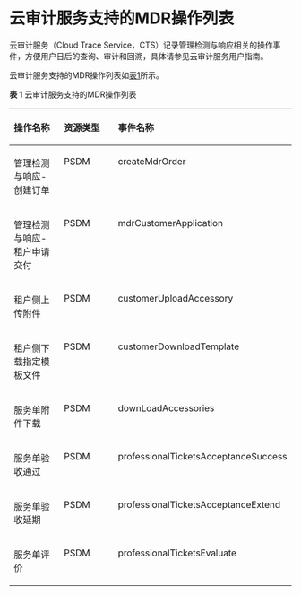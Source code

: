 # 云审计服务支持的MDR操作列表<a name="mdr_01_0058"></a>

云审计服务（Cloud Trace Service，CTS）记录管理检测与响应相关的操作事件，方便用户日后的查询、审计和回溯，具体请参见云审计服务用户指南。

云审计服务支持的MDR操作列表如[表1](#zh-cn_topic_0249828338_table52008441163754)所示。

**表 1**  云审计服务支持的MDR操作列表

<a name="zh-cn_topic_0249828338_table52008441163754"></a>
<table><thead align="left"><tr id="zh-cn_topic_0120428413_row35586605163754"><th class="cellrowborder" valign="top" width="28.970000000000002%" id="mcps1.2.4.1.1"><p id="zh-cn_topic_0120428413_p63942737163754"><a name="zh-cn_topic_0120428413_p63942737163754"></a><a name="zh-cn_topic_0120428413_p63942737163754"></a>操作名称</p>
</th>
<th class="cellrowborder" valign="top" width="27.169999999999998%" id="mcps1.2.4.1.2"><p id="zh-cn_topic_0120428413_p10771214165116"><a name="zh-cn_topic_0120428413_p10771214165116"></a><a name="zh-cn_topic_0120428413_p10771214165116"></a>资源类型</p>
</th>
<th class="cellrowborder" valign="top" width="43.86%" id="mcps1.2.4.1.3"><p id="zh-cn_topic_0120428413_p11065000163754"><a name="zh-cn_topic_0120428413_p11065000163754"></a><a name="zh-cn_topic_0120428413_p11065000163754"></a>事件名称</p>
</th>
</tr>
</thead>
<tbody><tr id="zh-cn_topic_0120428413_row14502393163754"><td class="cellrowborder" valign="top" width="28.970000000000002%" headers="mcps1.2.4.1.1 "><p id="zh-cn_topic_0120428413_p10301043132613"><a name="zh-cn_topic_0120428413_p10301043132613"></a><a name="zh-cn_topic_0120428413_p10301043132613"></a>管理检测与响应-创建订单</p>
</td>
<td class="cellrowborder" valign="top" width="27.169999999999998%" headers="mcps1.2.4.1.2 "><p id="zh-cn_topic_0120428413_p7685127195119"><a name="zh-cn_topic_0120428413_p7685127195119"></a><a name="zh-cn_topic_0120428413_p7685127195119"></a>PSDM</p>
</td>
<td class="cellrowborder" valign="top" width="43.86%" headers="mcps1.2.4.1.3 "><p id="zh-cn_topic_0120428413_p157408177272"><a name="zh-cn_topic_0120428413_p157408177272"></a><a name="zh-cn_topic_0120428413_p157408177272"></a>createMdrOrder</p>
</td>
</tr>
<tr id="zh-cn_topic_0120428413_row1365831201817"><td class="cellrowborder" valign="top" width="28.970000000000002%" headers="mcps1.2.4.1.1 "><p id="zh-cn_topic_0120428413_p530164320267"><a name="zh-cn_topic_0120428413_p530164320267"></a><a name="zh-cn_topic_0120428413_p530164320267"></a>管理检测与响应-租户申请交付</p>
</td>
<td class="cellrowborder" valign="top" width="27.169999999999998%" headers="mcps1.2.4.1.2 "><p id="zh-cn_topic_0120428413_p1624310215273"><a name="zh-cn_topic_0120428413_p1624310215273"></a><a name="zh-cn_topic_0120428413_p1624310215273"></a>PSDM</p>
</td>
<td class="cellrowborder" valign="top" width="43.86%" headers="mcps1.2.4.1.3 "><p id="zh-cn_topic_0120428413_p16740131716277"><a name="zh-cn_topic_0120428413_p16740131716277"></a><a name="zh-cn_topic_0120428413_p16740131716277"></a>mdrCustomerApplication</p>
</td>
</tr>
<tr id="zh-cn_topic_0120428413_row62154424163754"><td class="cellrowborder" valign="top" width="28.970000000000002%" headers="mcps1.2.4.1.1 "><p id="zh-cn_topic_0120428413_p1730118438262"><a name="zh-cn_topic_0120428413_p1730118438262"></a><a name="zh-cn_topic_0120428413_p1730118438262"></a>租户侧上传附件</p>
</td>
<td class="cellrowborder" valign="top" width="27.169999999999998%" headers="mcps1.2.4.1.2 "><p id="zh-cn_topic_0120428413_p2419133271511"><a name="zh-cn_topic_0120428413_p2419133271511"></a><a name="zh-cn_topic_0120428413_p2419133271511"></a>PSDM</p>
</td>
<td class="cellrowborder" valign="top" width="43.86%" headers="mcps1.2.4.1.3 "><p id="zh-cn_topic_0120428413_p10740171712717"><a name="zh-cn_topic_0120428413_p10740171712717"></a><a name="zh-cn_topic_0120428413_p10740171712717"></a>customerUploadAccessory</p>
</td>
</tr>
<tr id="zh-cn_topic_0120428413_row59888820203351"><td class="cellrowborder" valign="top" width="28.970000000000002%" headers="mcps1.2.4.1.1 "><p id="zh-cn_topic_0120428413_p330164314264"><a name="zh-cn_topic_0120428413_p330164314264"></a><a name="zh-cn_topic_0120428413_p330164314264"></a>租户侧下载指定模板文件</p>
</td>
<td class="cellrowborder" valign="top" width="27.169999999999998%" headers="mcps1.2.4.1.2 "><p id="zh-cn_topic_0120428413_p1842403214155"><a name="zh-cn_topic_0120428413_p1842403214155"></a><a name="zh-cn_topic_0120428413_p1842403214155"></a>PSDM</p>
</td>
<td class="cellrowborder" valign="top" width="43.86%" headers="mcps1.2.4.1.3 "><p id="zh-cn_topic_0120428413_p3740121711271"><a name="zh-cn_topic_0120428413_p3740121711271"></a><a name="zh-cn_topic_0120428413_p3740121711271"></a>customerDownloadTemplate</p>
</td>
</tr>
<tr id="zh-cn_topic_0120428413_row14231157163754"><td class="cellrowborder" valign="top" width="28.970000000000002%" headers="mcps1.2.4.1.1 "><p id="zh-cn_topic_0120428413_p183016435267"><a name="zh-cn_topic_0120428413_p183016435267"></a><a name="zh-cn_topic_0120428413_p183016435267"></a>服务单附件下载</p>
</td>
<td class="cellrowborder" valign="top" width="27.169999999999998%" headers="mcps1.2.4.1.2 "><p id="zh-cn_topic_0120428413_p242793216151"><a name="zh-cn_topic_0120428413_p242793216151"></a><a name="zh-cn_topic_0120428413_p242793216151"></a>PSDM</p>
</td>
<td class="cellrowborder" valign="top" width="43.86%" headers="mcps1.2.4.1.3 "><p id="zh-cn_topic_0120428413_p157401617172712"><a name="zh-cn_topic_0120428413_p157401617172712"></a><a name="zh-cn_topic_0120428413_p157401617172712"></a>downLoadAccessories</p>
</td>
</tr>
<tr id="zh-cn_topic_0120428413_row48501842264"><td class="cellrowborder" valign="top" width="28.970000000000002%" headers="mcps1.2.4.1.1 "><p id="zh-cn_topic_0120428413_p8301144332617"><a name="zh-cn_topic_0120428413_p8301144332617"></a><a name="zh-cn_topic_0120428413_p8301144332617"></a>服务单验收通过</p>
</td>
<td class="cellrowborder" valign="top" width="27.169999999999998%" headers="mcps1.2.4.1.2 "><p id="zh-cn_topic_0120428413_p3430732151519"><a name="zh-cn_topic_0120428413_p3430732151519"></a><a name="zh-cn_topic_0120428413_p3430732151519"></a>PSDM</p>
</td>
<td class="cellrowborder" valign="top" width="43.86%" headers="mcps1.2.4.1.3 "><p id="zh-cn_topic_0120428413_p7740181715272"><a name="zh-cn_topic_0120428413_p7740181715272"></a><a name="zh-cn_topic_0120428413_p7740181715272"></a>professionalTicketsAcceptanceSuccess</p>
</td>
</tr>
<tr id="zh-cn_topic_0120428413_row158533922612"><td class="cellrowborder" valign="top" width="28.970000000000002%" headers="mcps1.2.4.1.1 "><p id="zh-cn_topic_0120428413_p193015434264"><a name="zh-cn_topic_0120428413_p193015434264"></a><a name="zh-cn_topic_0120428413_p193015434264"></a>服务单验收延期</p>
</td>
<td class="cellrowborder" valign="top" width="27.169999999999998%" headers="mcps1.2.4.1.2 "><p id="zh-cn_topic_0120428413_p19434103219156"><a name="zh-cn_topic_0120428413_p19434103219156"></a><a name="zh-cn_topic_0120428413_p19434103219156"></a>PSDM</p>
</td>
<td class="cellrowborder" valign="top" width="43.86%" headers="mcps1.2.4.1.3 "><p id="zh-cn_topic_0120428413_p207404175275"><a name="zh-cn_topic_0120428413_p207404175275"></a><a name="zh-cn_topic_0120428413_p207404175275"></a>professionalTicketsAcceptanceExtend</p>
</td>
</tr>
<tr id="zh-cn_topic_0120428413_row3686839112610"><td class="cellrowborder" valign="top" width="28.970000000000002%" headers="mcps1.2.4.1.1 "><p id="zh-cn_topic_0120428413_p7301114352611"><a name="zh-cn_topic_0120428413_p7301114352611"></a><a name="zh-cn_topic_0120428413_p7301114352611"></a>服务单评价</p>
</td>
<td class="cellrowborder" valign="top" width="27.169999999999998%" headers="mcps1.2.4.1.2 "><p id="zh-cn_topic_0120428413_p1243710327157"><a name="zh-cn_topic_0120428413_p1243710327157"></a><a name="zh-cn_topic_0120428413_p1243710327157"></a>PSDM</p>
</td>
<td class="cellrowborder" valign="top" width="43.86%" headers="mcps1.2.4.1.3 "><p id="zh-cn_topic_0120428413_p13740117182713"><a name="zh-cn_topic_0120428413_p13740117182713"></a><a name="zh-cn_topic_0120428413_p13740117182713"></a>professionalTicketsEvaluate</p>
</td>
</tr>
</tbody>
</table>

